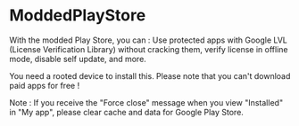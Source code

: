 # ModdedPlayStore
With the modded Play Store, you can : Use protected apps with Google LVL (License Verification Library) without cracking them, verify license in offline mode, disable self update, and more. 

You need a rooted device to install this. 
Please note that you can't download paid apps for free ! 

Note : 
If you receive the "Force close" message when you view "Installed" in "My app", please clear cache and data for Google Play Store. 
